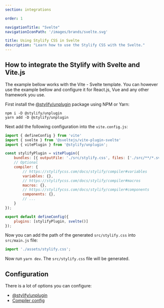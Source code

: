 ```yaml
---
section: integrations

order: 1

navigationTitle: "Svelte"
navigationIconPath: '/images/brands/svelte.svg'

title: Using Stylify CSS in Svelte
description: "Learn how to use the Stylify CSS with the Svelte."
---
```


<stack-blitz-link link="stylify-svelte-vite"></stack-blitz-link>

## How to integrate the Stylify with Svelte and Vite.js

The example bellow works with the Vite - Svelte template. You can however use the example bellow and configure it for React.js, Vue and any other framework you use.

First install the [@stylify/unplugin](/docs/unplugin) package using NPM or Yarn:

```
npm i -D @stylify/unplugin
yarn add -D @stylify/unplugin
```

Next add the following configuration into the `vite.config.js`:

```js
import { defineConfig } from 'vite'
import { svelte } from '@sveltejs/vite-plugin-svelte'
import { vitePlugin } from '@stylify/unplugin';

const stylifyPlugin = vitePlugin({
	bundles: [{ outputFile: './src/stylify.css', files: ['./src/**/*.svelte'] }],
	// Optional
	compiler: {
		// https://stylifycss.com/docs/stylify/compiler#variables
		variables: {},
		// https://stylifycss.com/docs/stylify/compiler#macros
		macros: {},
		// https://stylifycss.com/docs/stylify/compiler#components
		components: {},
		// ...
	}
});

export default defineConfig({
	plugins: [stylifyPlugin, svelte()]
});
```

Now you can add the path of the generated `src/stylify.css` into `src/main.js` file:

```js
import './assets/stylify.css';
```

Now run `yarn dev`. The `src/stylify.css` file will be generated.

## Configuration
There is a lot of options you can configure:
- [@stylify/unplugin](/docs/unplugin)
- [Compiler config](/docs/stylify/compiler)

<where-to-next />
